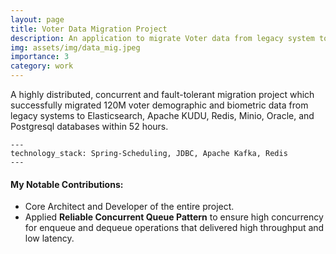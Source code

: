```yaml
---
layout: page
title: Voter Data Migration Project
description: An application to migrate Voter data from legacy system to multiple SQL and NoSQL databases.
img: assets/img/data_mig.jpeg
importance: 3
category: work
---
```


A highly distributed, concurrent and fault-tolerant migration project which successfully migrated 120M voter demographic and biometric data from legacy systems to Elasticsearch, Apache KUDU, Redis, Minio, Oracle, and Postgresql databases within 52 hours.

    ---
    technology_stack: Spring‑Scheduling, JDBC, Apache Kafka, Redis
    ---

<h4 class="post-title">My Notable Contributions:</h4>
<div class="row">
 <ul>
<li>Core Architect and Developer of the entire project.</li>
<li>Applied <b>Reliable Concurrent Queue Pattern</b> to ensure high concurrency for enqueue and dequeue operations that delivered high throughput and low latency.</li>
</ul>
</div>